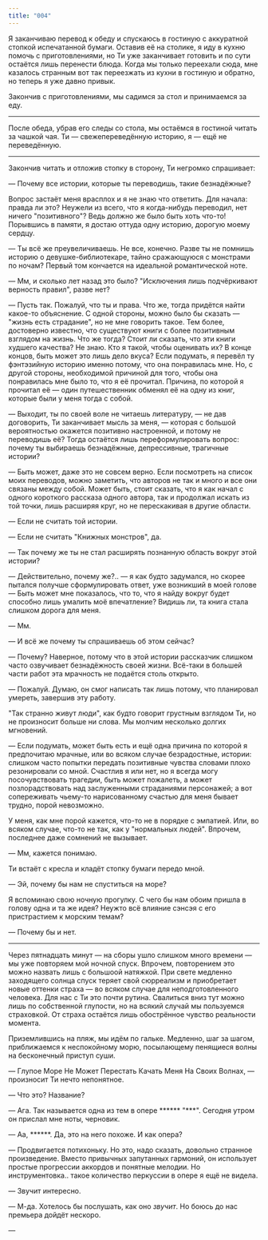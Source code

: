 ```yaml
---
title: "004"
---
```


Я заканчиваю перевод к обеду и спускаюсь в гостиную с аккуратной стопкой
испечатанной бумаги. Оставив её на столике, я иду в кухню помочь с
приготовлениями, но Ти уже заканчивает готовить и по сути остаётся лишь
перенести блюда. Когда мы только переехали сюда, мне казалось странным вот так
переезжать из кухни в гостиную и обратно, но теперь я уже давно привык.

Закончив с приготовлениями, мы садимся за стол и принимаемся за еду.

***

После обеда, убрав его следы со стола, мы остаёмся в гостиной читать за чашкой
чая. Ти — свежепереведённую историю, я — ещё не переведённую.

***

Закончив читать и отложив стопку в сторону, Ти негромко спрашивает:

— Почему все истории, которые ты переводишь, такие безнадёжные?

Вопрос застаёт меня врасплох и я не знаю что ответить. Для начала: правда ли
это? Неужели из всего, что я когда-нибудь переводил, нет ничего "позитивного"?
Ведь должно же было быть хоть что-то! Порывшись в памяти, я достаю оттуда одну
историю, дорогую моему сердцу.

— Ты всё же преувеличиваешь. Не все, конечно. Разве ты не помнишь историю о
девушке-библиотекаре, тайно сражающуюся с монстрами по ночам? Первый том
кончается на идеальной романтической ноте.

— Мм, и сколько лет назад это было? "Исключения лишь подчёркивают верность
правил", разве нет?

— Пусть так. Пожалуй, что ты и права. Что же, тогда придётся найти какое-то
объяснение. С одной стороны, можно было бы сказать — "жизнь есть страдание", но
не мне говорить такое. Тем более, достоверно известно, что существуют книги с
более позитивным взглядом на жизнь. Что же тогда? Стоит ли сказать, что эти
книги худшего качества? Не знаю. Кто я такой, чтобы оценивать их? В конце
концов, быть может это лишь дело вкуса? Если подумать, я перевёл ту фэнтэзийную
историю именно потому, что она понравилась мне. Но, с другой стороны,
необходимой причиной для того, чтобы она понравилась мне было то, что я её
прочитал. Причина, по которой я прочитал её — один путешественник обменял её на
одну из книг, которые были у меня тогда с собой.

— Выходит, ты по своей воле не читаешь литературу, — не дав договорить, Ти
заканчивает мысль за меня, — которая с большой вероятностью окажется позитивно
настроенной, и потому не переводишь её? Тогда остаётся лишь переформулировать
вопрос: почему ты выбираешь безнадёжные, депрессивные, трагичные истории?

— Быть может, даже это не совсем верно. Если посмотреть на список моих
переводов, можно заметить, что авторов не так и много и все они связаны между
собой. Может быть, стоит сказать, что я как начал с одного короткого рассказа
одного автора, так и продолжал искать из той точки, лишь расширяя круг, но не
перескакивая в другие области.

— Если не считать той истории.

— Если не считать "Книжных монстров", да.

— Так почему же ты не стал расширять познанную область вокруг этой истории?

— Действительно, почему же?.. — я как будто задумался, но скорее пытался получше
сформулировать ответ, уже возникший в моей голове — Быть может мне показалось,
что то, что я найду вокруг будет способно лишь умалить моё впечатление? Видишь
ли, та книга стала слишком дорога для меня.

— Мм.

— И всё же почему ты спрашиваешь об этом сейчас?

— Почему? Наверное, потому что в этой истории рассказчик слишком часто
озвучивает безнадёжность своей жизни. Всё-таки в большей части работ эта
мрачность не подаётся столь открыто.

— Пожалуй. Думаю, он смог написать так лишь потому, что планировал умереть,
завершив эту работу.

"Так странно живут люди", как будто говорит грустным взглядом Ти, но не
произносит больше ни слова. Мы молчим несколько долгих мгновений.

— Если подумать, может быть есть и ещё одна причина по которой я предпочитаю
мрачные, или во всяком случае безрадостные, истории: слишком часто попытки
передать позитивные чувства словами плохо резонировали со мной. Счастлив я или
нет, но я всегда могу посочувствовать трагедии, быть может пожалеть, а может
позлорадствовать над заслуженными страданиями персонажей; а вот сопереживать
чьему-то нарисованному счастью для меня бывает трудно, порой невозможно.

У меня, как мне порой кажется, что-то не в порядке с эмпатией. Или, во всяком
случае, что-то не так, как у "нормальных людей". Впрочем, последнее даже
сомнений не вызывает.

— Мм, кажется понимаю.

Ти встаёт с кресла и кладёт стопку бумаги передо мной.

— Эй, почему бы нам не спуститься на море?

Я вспоминаю свою ночную прогулку. С чего бы нам обоим пришла в голову одна и та
же идея? Неужто всё влияние сэнсэя с его пристрастием к морским темам?

— Почему бы и нет.

***

Через пятнадцать минут — на сборы ушло слишком много времени — мы уже повторяем
мой ночной спуск. Впрочем, повторением это можно назвать лишь с большоой
натяжкой. При свете медленно заходящего солнца спуск теряет свой сюрреализм и
приобретает новые оттенки страха — во всяком случае для неподготовленного
человека. Для нас с Ти это почти рутина. Свалиться вниз тут можно лишь по
собственной глупости, но на всякий случай мы пользуемся страховкой. От страха
остаётся лишь обострённое чувство реальности момента.

Приземлившись на пляж, мы идём по гальке. Медленно, шаг за шагом, приближаемся к
неспокойному морю, посылающему пенящиеся волны на бесконечный приступ суши.

— Глупое Море Не Может Перестать Качать Меня На Своих Волнах, — произносит Ти
нечто непонятное.

— Что это? Название?

— Ага. Так называется одна из тем в опере ****** "***". Сегодня утром он прислал
мне ноты, черновик.

— Аа, ******. Да, это на него похоже. И как опера?

— Продвигается потихоньку. Но это, надо сказать, довольно странное
произведение. Вместо привычных запутанных гармоний, он использует простые
прогрессии аккордов и понятные мелодии. Но инструментовка.. такое количество
перкуссии в опере я ещё не видела.

— Звучит интересно.

— М-да. Хотелось бы послушать, как оно *звучит*. Но боюсь до нас премьера дойдёт
нескоро.

— 
